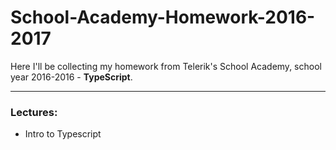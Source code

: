 # School-Academy-Homework-2016-2017

Here I'll be collecting my homework from Telerik's School Academy, school year 2016-2016 - **TypeScript**.

<hr>

### Lectures:

- Intro to Typescript
